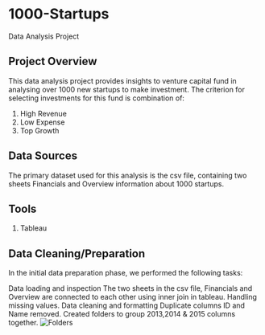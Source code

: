 # 1000-Startups
Data Analysis Project

## Project Overview
This data analysis project provides insights to venture capital fund in analysing over 1000 new startups to make investment. 
The criterion for selecting investments for this fund is combination of:
1. High Revenue
2. Low Expense
3. Top Growth

## Data Sources
The primary dataset used for this analysis is the csv file, containing two sheets Financials and Overview information about 1000 startups.

## Tools
1. Tableau

## Data Cleaning/Preparation
In the initial data preparation phase, we performed the following tasks:

Data loading and inspection
  The two sheets in the csv file, Financials and Overview are connected to each other using inner join in tableau.
Handling missing values.
Data cleaning and formatting
  Duplicate columns ID and Name removed.
  Created folders to group 2013,2014 & 2015 columns together.
  ![Folders](D:/Courses/Udemy_Tableau_Advanced/Section_2_-_Groups_&_Sets.png)
  
